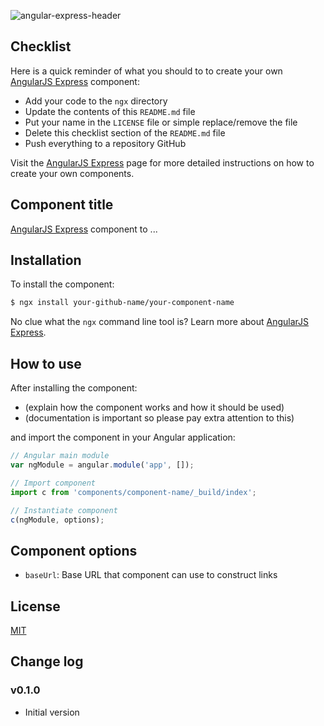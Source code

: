 ![angular-express-header](https://cloud.githubusercontent.com/assets/1859381/8266502/d94e93ce-1731-11e5-9b9d-9b9e58c5369f.png)

## Checklist

Here is a quick reminder of what you should to to create your own [AngularJS Express](https://github.com/angular-express/angular-express) component:

- Add your code to the `ngx` directory
- Update the contents of this `README.md` file
- Put your name in the `LICENSE` file or simple replace/remove the file
- Delete this checklist section of the `README.md` file
- Push everything to a repository GitHub

Visit the [AngularJS Express](https://github.com/angular-express/angular-express) page for more detailed instructions on how to create your own components.

## Component title

[AngularJS Express](https://github.com/angular-express/angular-express) component to ...

## Installation

To install the component:

```bash
$ ngx install your-github-name/your-component-name
```

No clue what the `ngx` command line tool is? Learn more about [AngularJS Express](https://github.com/angular-express/angular-express).

## How to use

After installing the component:

- (explain how the component works and how it should be used)
- (documentation is important so please pay extra attention to this)

and import the component in your Angular application:

```javascript
// Angular main module
var ngModule = angular.module('app', []);

// Import component
import c from 'components/component-name/_build/index';

// Instantiate component
c(ngModule, options);
```

## Component options

- `baseUrl`: Base URL that component can use to construct links

## License

[MIT](LICENSE)

## Change log

### v0.1.0

- Initial version
